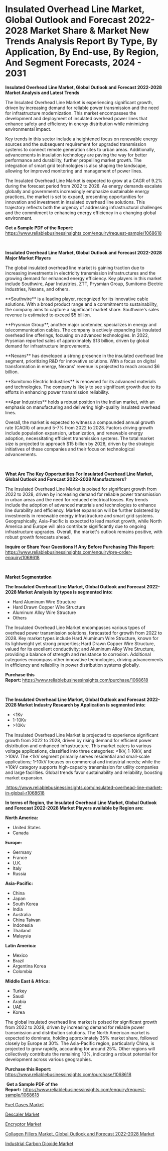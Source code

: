 <p><h1>Insulated Overhead Line Market, Global Outlook and Forecast 2022-2028 Market Share & Market New Trends Analysis Report By Type, By Application, By End-use, By Region, And Segment Forecasts, 2024 - 2031</h1></p><p><strong>Insulated Overhead Line Market, Global Outlook and Forecast 2022-2028 Market Analysis and Latest Trends</strong></p>
<p><p>The Insulated Overhead Line Market is experiencing significant growth, driven by increasing demand for reliable power transmission and the need for infrastructure modernization. This market encompasses the development and deployment of insulated overhead power lines that enhance safety and efficiency in energy distribution while minimizing environmental impact.</p><p>Key trends in this sector include a heightened focus on renewable energy sources and the subsequent requirement for upgraded transmission systems to connect remote generation sites to urban areas. Additionally, advancements in insulation technology are paving the way for better performance and durability, further propelling market growth. The integration of smart grid technologies is also shaping the landscape, allowing for improved monitoring and management of power lines.</p><p>The Insulated Overhead Line Market is expected to grow at a CAGR of 9.2% during the forecast period from 2022 to 2028. As energy demands escalate globally and governments increasingly emphasize sustainable energy practices, the market is set to expand, presenting opportunities for innovation and investment in insulated overhead line solutions. This trajectory reflects both the urgency of addressing infrastructural challenges and the commitment to enhancing energy efficiency in a changing global environment.</p></p>
<p><strong>Get a Sample PDF of the Report:&nbsp;</strong> <a href="https://www.reliablebusinessinsights.com/enquiry/request-sample/1068618">https://www.reliablebusinessinsights.com/enquiry/request-sample/1068618</a></p>
<p>&nbsp;</p>
<p><strong>Insulated Overhead Line Market, Global Outlook and Forecast 2022-2028 Major Market Players</strong></p>
<p><p>The global insulated overhead line market is gaining traction due to increasing investments in electricity transmission infrastructures and the growing demand for enhanced energy efficiency. Key players in this market include Southwire, Apar Industries, ZTT, Prysmian Group, Sumitomo Electric Industries, Nexans, and others.</p><p>**Southwire** is a leading player, recognized for its innovative cable solutions. With a broad product range and a commitment to sustainability, the company aims to capture a significant market share. Southwire's sales revenue is estimated to exceed $5 billion.</p><p>**Prysmian Group**, another major contender, specializes in energy and telecommunication cables. The company is actively expanding its insulated overhead line offerings, focusing on advanced technologies. In 2022, Prysmian reported sales of approximately $13 billion, driven by global demand for infrastructure improvements.</p><p>**Nexans** has developed a strong presence in the insulated overhead line segment, prioritizing R&D for innovative solutions. With a focus on digital transformation in energy, Nexans' revenue is projected to reach around $6 billion. </p><p>**Sumitomo Electric Industries** is renowned for its advanced materials and technologies. The company is likely to see significant growth due to its efforts in enhancing power transmission reliability. </p><p>**Apar Industries** holds a robust position in the Indian market, with an emphasis on manufacturing and delivering high-quality insulated overhead lines.</p><p>Overall, the market is expected to witness a compounded annual growth rate (CAGR) of around 5-7% from 2022 to 2028. Factors driving growth include population expansion, urbanization, and renewable energy adoption, necessitating efficient transmission systems. The total market size is projected to approach $15 billion by 2028, driven by the strategic initiatives of these companies and their focus on technological advancements.</p></p>
<p>&nbsp;</p>
<p><strong>What Are The Key Opportunities For Insulated Overhead Line Market, Global Outlook and Forecast 2022-2028 Manufacturers?</strong></p>
<p><p>The Insulated Overhead Line Market is poised for significant growth from 2022 to 2028, driven by increasing demand for reliable power transmission in urban areas and the need for reduced electrical losses. Key trends include the adoption of advanced materials and technologies to enhance line durability and efficiency. Market expansion will be further bolstered by investments in renewable energy infrastructure and smart grid systems. Geographically, Asia-Pacific is expected to lead market growth, while North America and Europe will also contribute significantly due to ongoing infrastructure upgrades. Overall, the market's outlook remains positive, with robust growth forecasts ahead.</p></p>
<p><strong>Inquire or Share Your Questions If Any Before Purchasing This Report:</strong> <a href="https://www.reliablebusinessinsights.com/enquiry/pre-order-enquiry/1068618">https://www.reliablebusinessinsights.com/enquiry/pre-order-enquiry/1068618</a></p>
<p>&nbsp;</p>
<p><strong>Market Segmentation</strong></p>
<p><strong>The Insulated Overhead Line Market, Global Outlook and Forecast 2022-2028 Market Analysis by types is segmented into:</strong></p>
<p><ul><li>Hard Aluminum Wire Structure</li><li>Hard Drawn Copper Wire Structure</li><li>Aluminum Alloy Wire Structure</li><li>Others</li></ul></p>
<p><p>The Insulated Overhead Line Market encompasses various types of overhead power transmission solutions, forecasted for growth from 2022 to 2028. Key market types include Hard Aluminum Wire Structure, known for its lightweight yet strong properties; Hard Drawn Copper Wire Structure, valued for its excellent conductivity; and Aluminum Alloy Wire Structure, providing a balance of strength and resistance to corrosion. Additional categories encompass other innovative technologies, driving advancements in efficiency and reliability in power distribution systems globally.</p></p>
<p><strong>Purchase this Report:&nbsp;</strong><a href="https://www.reliablebusinessinsights.com/purchase/1068618">https://www.reliablebusinessinsights.com/purchase/1068618</a></p>
<p>&nbsp;</p>
<p><strong>The Insulated Overhead Line Market, Global Outlook and Forecast 2022-2028 Market Industry Research by Application is segmented into:</strong></p>
<p><ul><li><1Kv</li><li>1-10Kv</li><li>>10Kv</li></ul></p>
<p><p>The Insulated Overhead Line Market is projected to experience significant growth from 2022 to 2028, driven by rising demand for efficient power distribution and enhanced infrastructure. This market caters to various voltage applications, classified into three categories: <1kV, 1-10kV, and >10kV. The <1kV segment primarily serves residential and small-scale applications; 1-10kV focuses on commercial and industrial needs; while the >10kV category supports high-capacity transmission for utility companies and large facilities. Global trends favor sustainability and reliability, boosting market expansion.</p></p>
<p><a href="https://www.reliablebusinessinsights.com/insulated-overhead-line-market-in-global-r1068618">&nbsp;https://www.reliablebusinessinsights.com/insulated-overhead-line-market-in-global-r1068618</a></p>
<p><strong>In terms of Region, the Insulated Overhead Line Market, Global Outlook and Forecast 2022-2028 Market Players available by Region are:</strong></p>
<p>
    <p> <strong> North America: </strong>
        <ul>
            <li>United States</li>
            <li>Canada</li>
        </ul>
        </p> 
    <p> <strong> Europe: </strong>
        <ul>
            <li>Germany</li>
            <li>France</li>
            <li>U.K.</li>
            <li>Italy</li>
            <li>Russia</li>
        </ul>
        </p> 
    <p> <strong> Asia-Pacific: </strong>
        <ul>
            <li>China</li>
            <li>Japan</li>
            <li>South Korea</li>
            <li>India</li>
            <li>Australia</li>
            <li>China Taiwan</li>
            <li>Indonesia</li>
            <li>Thailand</li>
            <li>Malaysia</li>
        </ul>
        </p> 
    <p> <strong> Latin America: </strong>
        <ul>
            <li>Mexico</li>
            <li>Brazil</li>
            <li>Argentina Korea</li>
            <li>Colombia</li>
        </ul>
        </p> 
    <p> <strong> Middle East & Africa: </strong>
        <ul>
            <li>Turkey</li>
            <li>Saudi</li>
            <li>Arabia</li>
            <li>UAE</li>
            <li>Korea</li>
        </ul>
    </p>
    </p>
<p><p>The global insulated overhead line market is poised for significant growth from 2022 to 2028, driven by increasing demand for reliable power transmission and distribution solutions. The North American market is expected to dominate, holding approximately 35% market share, followed closely by Europe at 30%. The Asia-Pacific region, particularly China, is projected to grow rapidly, accounting for around 25%. Other regions will collectively contribute the remaining 10%, indicating a robust potential for development across various geographies.</p></p>
<p><strong>Purchase this Report: </strong><a href="https://www.reliablebusinessinsights.com/purchase/1068618">https://www.reliablebusinessinsights.com/purchase/1068618</a></p>
<p>&nbsp;<strong>Get a Sample PDF of the Report:&nbsp;&nbsp;</strong><a href="https://www.reliablebusinessinsights.com/enquiry/request-sample/1068618">https://www.reliablebusinessinsights.com/enquiry/request-sample/1068618</a></p>
<p><strong></strong></p>
<p><p><a href="https://issuu.com/reportprime-2/docs/fuel-gases-market-size-2030.pptx_b44a66607be223">Fuel Gases Market</a></p><p><a href="https://medium.com/@ml68flom/the-global-descaler-market-identifies-drivers-restraints-opportunities-and-trends-impacting-44d543b12953">Descaler Market</a></p><p><a href="https://www.linkedin.com/pulse/encryptor-market2024-2031-industry-insights-investment-opportunities-ktnee?trackingId=7mjThxxZTXeS39ZJBSeQ0Q%3D%3D">Encryptor Market</a></p><p><a href="https://github.com/MarilynDouglas476/Market-Research-Report-List-1/blob/main/collagen-fillers-market-global-outlook-and-forecast-2022-2028-market.md">Collagen Fillers Market, Global Outlook and Forecast 2022-2028 Market</a></p><p><a href="https://issuu.com/reportprime-2/docs/industrial-carbon-dioxide-market-si_f91efa59b09546">Industrial Carbon Dioxide Market</a></p></p>